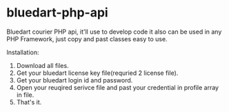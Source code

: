 # bluedart-php-api
Bluedart courier PHP api, it'll use to develop code it also can be used in any PHP Framework, just copy and past classes easy to use.


Installation:
1. Download all files.
2. Get your bluedart license key file(requried 2 license file).
3. Get your bluedart login id and password.
4. Open your reuqired serivce file and past your credential in profile array in file.
5. That's it.
